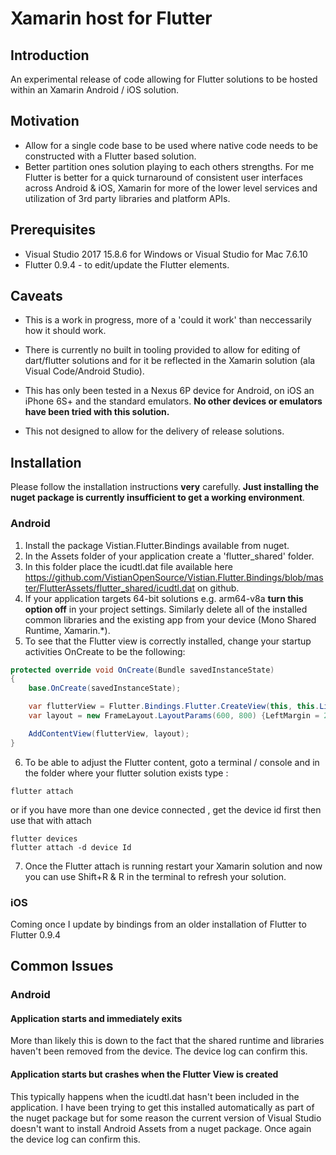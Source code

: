 # Xamarin host for Flutter

## Introduction

An experimental release of code allowing for Flutter solutions to be hosted within an Xamarin Android / iOS solution.

## Motivation

* Allow for a single code base to be used where native code needs to be constructed with a Flutter based solution.
* Better partition ones solution playing to each others strengths. For me Flutter is better for a quick turnaround of consistent user interfaces across Android & iOS, Xamarin for more of the lower level services and utilization of 3rd party libraries and platform APIs.

## Prerequisites

* Visual Studio 2017 15.8.6 for Windows or Visual Studio for Mac 7.6.10
* Flutter 0.9.4 - to edit/update the Flutter elements.  

## Caveats

* This is a work in progress, more of a 'could it work' than neccessarily how it should work.  

* There is currently no built in tooling provided to allow for editing of dart/flutter solutions and for it be reflected in the Xamarin solution (ala Visual Code/Android Studio).

* This has only been tested in a Nexus 6P device for Android, on iOS an iPhone 6S+ and the standard emulators. **No other devices or emulators have been tried with this solution.**

* This not designed to allow for the delivery of release solutions.

## Installation

Please follow the installation instructions **very** carefully. **Just installing the nuget package is currently insufficient to get a working environment**.

### Android

1. Install the package Vistian.Flutter.Bindings available from nuget.
2. In the Assets folder of your application create a 'flutter_shared' folder.
3. In this folder place the icudtl.dat file available here https://github.com/VistianOpenSource/Vistian.Flutter.Bindings/blob/master/FlutterAssets/flutter_shared/icudtl.dat on github.
4. If your application targets 64-bit solutions e.g. arm64-v8a **turn this option off** in your project settings. Similarly delete all of the installed common libraries and the existing app from your device (Mono Shared Runtime, Xamarin.*).
5. To see that the Flutter view is correctly installed, change your startup activities OnCreate to be the following:

```C#
protected override void OnCreate(Bundle savedInstanceState)
{
    base.OnCreate(savedInstanceState);

    var flutterView = Flutter.Bindings.Flutter.CreateView(this, this.Lifecycle, "home");
    var layout = new FrameLayout.LayoutParams(600, 800) {LeftMargin = 200, TopMargin = 400};

    AddContentView(flutterView, layout);
}
```

6. To be able to adjust the Flutter content, goto a terminal / console and in the folder where your flutter solution exists type :

```
flutter attach 
```
or if you have more than one device connected , get the device id first then use that with attach
```
flutter devices
flutter attach -d device Id

```
7. Once the Flutter attach is running restart your Xamarin solution and now you can use Shift+R & R in the terminal to refresh your solution.

### iOS

Coming once I update by bindings from an older installation of Flutter to Flutter 0.9.4

## Common Issues

### Android

#### Application starts and immediately exits

More than likely this is down to the fact that the shared runtime and libraries haven't been removed from the device. The device log can confirm this.

#### Application starts but crashes when the Flutter View is created

This typically happens when the icudtl.dat hasn't been included in the application.  I have been trying to get this installed automatically as part of the nuget package but for some reason the current version of Visual Studio doesn't want to install Android Assets from a nuget package. Once again the device log can confirm this.

